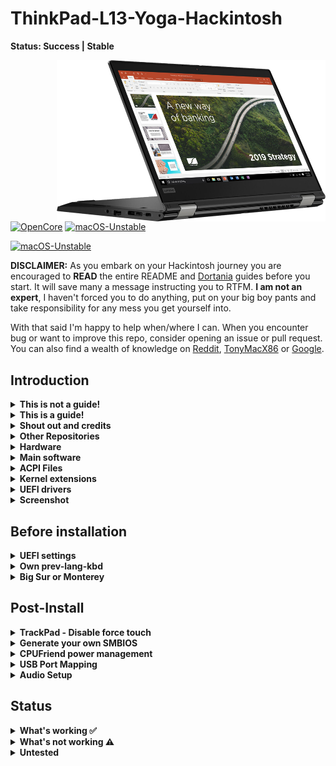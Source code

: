 # ThinkPad-L13-Yoga-Hackintosh

**Status: Success | Stable**

<img align="right" src="./Other/README_Resources/l13-yoga2.png" alt="L13 Yoga macOS" width="430">

[![OpenCore](https://img.shields.io/badge/OpenCore-0.8.2-blue.svg)](https://github.com/acidanthera/OpenCorePkg)
[![macOS-Unstable](https://img.shields.io/badge/macOS-12.4-brightgreen.svg)](https://www.apple.com/macos/monterey)

[![macOS-Unstable](https://img.shields.io/badge/macOS-11.6.7-brightgreen.svg)](https://www.apple.com)

**DISCLAIMER:**
As you embark on your Hackintosh journey you are encouraged to **READ** the entire README and [Dortania](https://dortania.github.io/getting-started/) guides before you start. It will save many a message instructing you to RTFM. **I am not an expert**, I haven't forced you to do anything, put on your big boy pants and take responsibility for any mess you get yourself into.

With that said I'm happy to help when/where I can. When you encounter bug or want to improve this repo, consider opening an issue or pull request. You can also find a wealth of knowledge on [Reddit](https://www.reddit.com/r/hackintosh/), [TonyMacX86](https://www.tonymacx86.com) or [Google](https://www.google.com).

## Introduction

<details> 
<summary><strong>This is not a guide!</strong></summary>

This is not a guide. It shoud only be used as a reference. I provide some tips and tricks I learned on my journey in building a hackintosh. The best way of using this is as a supplement to the OpenCore guide; if you have questions about how to setup your specific hardware, are unclear about what to do, or would like to see the settings I've used.

I understand that some may simply copy the EFI folder to their EFI partition. For clarity the EFI folder needs to go into the EFI partition.

```EFI
EFI (partition)
	EFI
	├── BOOT
	├── OC
```

It should work and your ThinkPad L13 Yoga should boot and work fine. **You will at minimum need to generate SMBIOS values if you want Apple services to work.** Note that all error reporting/logging has been turned off in the config.plist. You will have a difficult time trouble shooting with the setup provided. You can easily turn on the error reporting and logging if you follow the Dortania guide. Best of luck.

> **NOTE** if you simply wish to copy my EFI please do the following:
>
> 1. [Generate SMBIOS values](https://dortania.github.io/OpenCore-Install-Guide/config-laptop.plist/coffee-lake-plus.html#nvram) and add them in the config.plist (Use MacBookPro16,3)
> 2. Ensure the value of `showpicker` is  `true` in the config.plist file to provide the opencore menu when booting. 
> 3. Prepare your install [USB](https://dortania.github.io/OpenCore-Install-Guide/installer-guide/)
> 4. Move the entire EFI folder (with your modifications) to the proper partition on your [USB](https://dortania.github.io/OpenCore-Install-Guide/installer-guide/mac-install.html#setting-up-opencore-s-efi-environment) (or [hard drive](https://dortania.github.io/OpenCore-Post-Install/universal/oc2hdd.html) once the install is complete).
> 5. [Install](https://dortania.github.io/OpenCore-Install-Guide/installation/installation-process.html#double-checking-your-work) - You'll need to select F12 to get the boot menu options and **boot from the USB each time the computer restarts** until you've copied the EFI folder onto the hard drive. You may also need to select the correct boot option during install.

</details>  

<details> 
<summary><strong>This is a guide!</strong></summary>


- To install macOS follow the guides provided by [Dortania](https://dortania.github.io/OpenCore-Install-Guide/)
- Useful tools by [CorpNewt](https://github.com/corpnewt) and [headkaze](https://github.com/headkaze/Hackintool)

</details>  

<details> 
<summary><strong>Shout out and credits</strong></summary>

**Shout out** to [oddish_enthusiast](https://www.reddit.com/user/oddish_enthusiast/) who pointed me in the right direction and let me know when OpenCore 0.6.7 fixed booting on 10th gen processors. (He actually had it working before that).

**Shout out** to[DAlexis74](https://github.com/DAlexis74) for the DevicesProperties patches to enable HDMI.

### Credit to all these great people whom I don't know but have made my hackintosh dreams come true:

- [EETagent](https://github.com/EETagent) for his repository (I like the layout of his guide and used it to create this one)
- The guys from [Acidanthera](https://github.com/acidanthera) that make this possible
- [Apple](http://apple.com) for macOS and HfsPlus.efi
- [corpnewt](https://github.com/corpnewt) for [USBMap](https://github.com/corpnewt/USBMap) and [CPUFriendDataProvider](https://github.com/corpnewt/CPUFriendFriend)
- [headkaze](https://github.com/headkaze) for [Hackintool](https://github.com/headkaze/Hackintool)
- [jwise](https://github.com/jwise) for [HoRNDIS](https://github.com/jwise/HoRNDIS)
- [Mieze](https://github.com/Mieze) for [IntelMausiEthernet](https://github.com/Mieze/IntelMausiEthernet)
- [OpenIntelWireless](https://github.com/OpenIntelWireless/IntelBluetoothFirmware/releases) for [IntelBluetoothFirmware](https://github.com/OpenIntelWireless/IntelBluetoothFirmware)
- [zhen-zen](https://github.com/zhen-zen) for [YogaSMC](https://github.com/zhen-zen/YogaSMC)
- And every other contributor
- People at [r/hackintosh](https://www.reddit.com/r/hackintosh/) for their advice and help

</details>

<details>
<summary><strong> Other Repositories </strong></summary>
<br>


- ThinkPad L13 Yoga -hackintosh repositories:
  - [hagenest/thinkpad-l13-yoga-hackintosh](https://github.com/hagenest/thinkpad-l13-yoga-hackintosh)
  - [Faridmau/hackintosh-Thinkpad-L13](https://github.com/faridmau/hackintosh-Thinkpad-L13)

</details>  

<details>
<summary><strong>Hardware</strong></summary>
<br>


[![UEFI](https://img.shields.io/badge/UEFI-R15ET44W-lightgrey)](https://pcsupport.lenovo.com/ca/en/products/laptops-and-netbooks/thinkpad-l-series-laptops/thinkpad-l13-yoga-type-20r5-20r6/downloads/ds541927-bios-update-utility-bootable-cd-for-windows-10-64-bit-thinkpad-l13-l13-yoga)

### ThinkPad L13 Yoga

| Category  | Component                                            | Note                                                         |
| --------- | ---------------------------------------------------- | ------------------------------------------------------------ |
| Type      | 20R5, 20R6                                           |                                                              |
| CPU       | Intel Core i5-10210U                                 |                                                              |
| GPU       | Intel UHD                                            |                                                              |
| SSD       | WD 512GB                                             | Replaced cursed PM 981 which still doesn't work reliably     |
| Screen    | 13" FHD 1920x1080                                    | Multi touch and pen support working                          |
| Memory    | 8GB / 2666MHz DDR4                                   |                                                              |
| Battery   | Integrated Li-Polymer 46Wh                           | Single battery                                               |
| Camera    | 720p Camera and 5MP camera                           | Both cameras working                                         |
| Wifi & BT | Intel Wireless-AC 9560                               | Use AirportItlwm for your macOS version and enjoy native Wi-Fi control. |
| Input     | PS2 Keyboard & I2CHID TrackPad (touchscreen and pen) | I'm using [YogaSMC](https://github.com/zhen-zen/YogaSMC) for media keys. The kext is in the folder but **you'll need to install the app.** |

</details>  

<details>
<summary><strong>Main software</strong></summary>
<br>


| Component      | Version |
| -------------- | ------- |
| macOS Monterey | 12.4    |
| OpenCore       | v0.8.2* |

`*Prior to OpenCore 0.6.7 MacOS would not boot on this computer.`

</details>

<details>
<summary><strong>ACPI Files</strong></summary>
<br>

| Component                   |
| --------------------------- |
| ssdt_data.aml               |
| SSDT-AWAC.aml               |
| SSDT-EC-USBX-LAPTOP.aml     |
| SSDT-OCBAT1-lenovoPRO13.aml |
| SSDT-PNLF-CFL.aml           |
| SSDT-RHUB.aml               |
| SSDT-XOSI                   |

</details>

<details>
<summary><strong>Kernel extensions</strong></summary>
<br>

| Kext                   | Version |
| :--------------------- | ------- |
| AirportItlwm           | 2.1.0   |
| AppleALC               | 1.7.3   |
| BrightnessKeys         | 1.0.2   |
| CPUFriend              | 1.2.6   |
| IntelBluetoothFirmware | 2.1.0   |
| BlueToolFixup.kext     | 2.6.3   |
| IntelMausi             | 1.0.7   |
| Lilu                   | 1.6.1   |
| Sinetek-rtsx           | 9.0     |
| SMCBatteryManager      | 1.3.0   |
| SMCProcessor           | 1.3.0   |
| SMCSuperIO             | 1.3.0   |
| USBMap                 | 1.0.0   |
| VirtualSMC             | 1.3.0   |
| VoodooI2C              | 2.7.0   |
| VoodooI2CHID           | 2.7.0   |
| VoodooPS2Controller    | 2.2.9   |
| WhateverGreen          | 1.6.0   |
| YogaSMC                | 1.5.1   |

</details>

<details>
  <summary><strong>UEFI drivers</strong></summary>
<br>



|     Driver      | Version           |
| :-------------: | ----------------- |
|   HfsPlus.efi   | 1.0.0             |
| OpenRuntime.efi | OpenCorePkg 0.8.2 |

</details>

<details>
    <summary><strong>Screenshot</strong></summary>
    <br>
    <p float="left">
        <img src="./Other/README_Resources/ScreenShot1.png" alt="Monterey" width="427">
    </p>
</details> 




## Before installation

<details>  
<summary><strong>UEFI settings</strong></summary>
<br>

**Config**

- **Keyboard/Mouse**
  - `Trackpoint` **Enabled**
  - `Trackpad` **Enabled**
- **Display**
  - `Boot Display Device` **ThinkPad LCD**
  - `Total Graphics Memory` **512MB**
  - `Boot Time Extension` **Disabled**
- **CPU**
  - `Intel Hyper-Threading Technology` **Enabled**

**Security**


- `Password` **Disabled**
- `Security Chip` **Disabled**
- `Memory Protection -> Execution Prevention` **Enabled**
- `Virtualization -> Intel Virtualization Technology` **Enabled**
- `Virtualization -> Intel VT-d Feature` **Disabled**
- `Virtualization -> Enhanced Windows Biometric Security` **Disabled**
- `I/O Port Access -> FingerPrint Reader` **Disabled**
- `I/O Port Access -> Memory Card Slot` **Disabled**
- `Secure Boot -> Secure Boot` **Disabled**
- `Intel SGX -> Intel SGX Control` **Disabled**
- `Device Guard` **Disabled**

**Startup**

- `UEFI/Legacy Boot` **UEFI Only**
- `CSM Support` **No**
- `Boot Mode` **Diagnostics** (This can be changed to "Quick" once you know your system is running properly)

</details>  

<details>
<summary><strong>Own prev-lang-kbd</strong></summary>
<br>


In the config.plist file you set the default language as outlined in the guide. You can either add it as a string or as a hex data using [ProperTree](https://github.com/corpnewt/ProperTree)

The setting is found in the config.plist under: 

- NVRAM
  - 7C436110-AB2A-4BBB-A880-FE41995C9F82

Format is lang-COUNTRY:keyboard

- 🇺🇸 | [0] en_US - U.S --> en-US:0 --> (656e2d55 533a30 in HEX)

| Key           | Type   | Value   |
| ------------- | ------ | ------- |
| prev-lang:kbd | String | en-US:0 |


It is set to English but you can find alternatives here:

[AppleKeyboardLayouts](https://github.com/acidanthera/OpenCorePkg/blob/master/Utilities/AppleKeyboardLayouts/AppleKeyboardLayouts.txt)

</details>

<details>  
<summary><strong>Big Sur or Monterey</strong></summary>
<br>

The EFI folder is setup for both Monterey and BigSur. I used `MinKernel` and `MaxKernel` values in the config.plist to load the proper kexts based on which OS you are installing. I tested it with Monterey, so let me know if you have issues with BigSur.

</details>  

## Post-Install

<details>  
<summary><strong>TrackPad - Disable force touch</strong></summary>
<br>


If the **Battery** management **doesn't show up** in the System Preferences after the SSDT-OCBAT1-lenovoPRO13.aml file is added to your ACPI folder and config.plist file. You will not be able to change any trackpad settings. You may experience the annoying behaviour of clicking on the touchpad and it doing a **Force Touch** where the preview of the file is shown. I found this very annoying. You can disable force touch by modifying the file in `~/Library/Preferences/com.apple.AppleMultitouchTrackpad.plist`
Opened it with Propertree and changed **ForceSuppressed** to **True**

Another trick to manage your trackpad, if you can't get the battery to work, is to connect a bluetooth trackpad. Once the bluetooth trackpad is connected you can adjust the settings. Disconnect the bluetooth trackpad and your built in one will maintain those settings.

I used these methods prior to adding the SSDT-OCBAT1-lenovoPRO13.aml from [hagenest/thinkpad-l13-yoga-hackintosh](https://github.com/hagenest/thinkpad-l13-yoga-hackintosh) repo.
</details>  

<details>  
<summary><strong>Generate your own SMBIOS</strong></summary>
<br>




Use [GenSMBIOS](https://github.com/corpnewt/GenSMBIOS) to create your own serial #... based off of your preferred model.

- MacBookPro16,3 -`What I used`

**Note:** If you use a different SMBIOS model than the MacbookPro16,3 that I've used. The provided USB mapping will not work.  You will need to edit the **USBMap.kext file**.  You can right click on the file and select **Show Package Contents**.  From there you can open the Info.plist file in ProperTree and change MacBookPro16,3 to whatever Model ID you've chosen. This should provide a working USBMap.kext.

</details>  

<details>  
<summary><strong>CPUFriend power management</strong></summary>
<br>

Generate `CPUFriendDataProvider` or `ssdt_data.aml` (choose one) for your machine [here](https://github.com/fewtarius/CPUFriendFriend) or use the ssd_data.aml file provided. My files are set for power conservation over performance. Highly recommended that you use power management.

</details>  

<details>  
<summary><strong>USB Port Mapping</strong></summary>
<br>


While first port mapping I followed the [Dortania  guide here](https://dortania.github.io/OpenCore-Post-Install/usb/#macos-and-the-15-port-limit) with USBInjectAll.kext install...  when doing so the internal USB ports did not show up and the cameras, touch screen, and bluetooth did not function. I noticed on the `USBmap tool` screen that RHUB was showing so I Googled it and it brought me back to the [Dortania guide here](https://dortania.github.io/OpenCore-Post-Install/usb/manual/manual.html#special-notes). I added the SSDT-RHUB.aml to the APCI folder rebooted and all the ports showed up. I then mapped the USB ports creating the included USBMap.kext file. After mapping the ports I left the SSDT-RHUB.aml file in the APCI folder (not sure if it is still needed?).

</details>  

<details>  
<summary><strong>Audio Setup</strong></summary>
<br>
The L13 Yoga has CX8070 for audio which requires the boot-arg **or** device property below. You can use the boot-args to initially setup your config.plist file as suggested in the guide or simply add the device property. Everything should work, built-in microphone, speakers, headphone jack and microphone. 

NVRAM:

| Key       | Value    |
| --------- | -------- |
| boot-args | alcid=15 |

DeviceProperties

| Key                        | Type       | Value        |
| -------------------------- | ---------- | ------------ |
| PciRoot(0x0)/Pci(0x1F,0x3) | Dictionary |              |
| layout-id                  | Data       | **0f000000** |

</details>  

## Status

<details>  
<summary><strong>What's working ✅</strong></summary>

- [x] Battery percentage
- [x] Bluetooth - Intel Wireless-AC 9560 
- [x] Wifi - Intel Wireless-AC 9560
- [x] CPU power management
- [x] GPU UHD hardware acceleration / performance 
- [x] iMessage, FaceTime, App Store, iTunes Store. `Generate your own SMBIOS`
- [x] Intel I219-V Ethernet port -`works with the Lenovo dongle`
- [x] Keyboard `Volume and brightness hotkeys, with YogaSMC and BrightnessKey kexts`
- [x]  Audio - Conexant CX8070 -`"alcid=15" - or see setup above`
- [x] Microphone
- [x] Sleep/Wake 
- [x] TrackPoint  `Works perfectly. Just like on Windows or Linux.`
- [x] USB Ports `USB map created.`
- [x] Web camera `Both cameras are working after the USB mapping was done.`
- [x] TouchPad `1-3 fingers swipe gestures`
- [x] Multi-Touch Screen `Pen also working`
- [x] Graphical Boot menu `OpenCanopy (It does work. Not included in OC folder as I generally skip the boot menu.)` 
- [x] HDMI
- [x] SD Card reader

</details>  

<details>  
<summary><strong>What's not working ⚠️</strong></summary>

- [ ] Fingerprint reader - `No. Don't expect macOS driver any time soon.`
- [ ] Samsung PM 981 NVME drive - `Still unstable. Could work for some, not for others.`
- [ ] Intel Optane - `It causes Kernel Panic in boot` (see [issue #14](https://github.com/seven-of-eleven/Lenovo-ThinkPad-L13-Yoga-Hackintosh/issues/14))

</details>  

<details>  
<summary><strong>Untested</strong></summary>

- [ ] Boot chime (should work I just haven't tried it)
- [ ] FileVault (should work I just haven't tried it)
- [ ] Sidecar wired
- [ ] Sidecar wireless
- [ ] Windows/Linux from OC boot menu`I'm not dual booting my system but there's no reason it shouldn't work.`

</details> 

